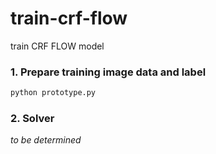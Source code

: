 # train-crf-flow
train CRF FLOW model

### 1. Prepare training image data and label
``` python
python prototype.py
```

### 2. Solver
*to be determined*
